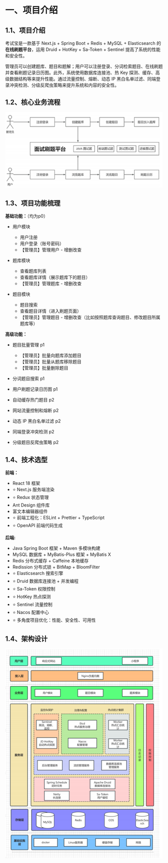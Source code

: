 # 一、项目介绍

## **1.1、项目介绍**

考试宝是一款基于 Next.js + Spring Boot + Redis + MySQL + Elasticsearch 的 **在线刷题平台**，运用 Druid + HotKey + Sa-Token + Sentinel 提高了系统的性能和安全性。



管理员可以创建题库、题目和题解；用户可以注册登录、分词检索题目、在线刷题并查看刷题记录日历图。此外，系统使用数据库连接池、热 Key 探测、缓存、高级数据结构等来提升性能。通过流量控制、熔断、动态 IP 黑白名单过滤、同端登录冲突检测、分级反爬虫策略来提升系统和内容的安全性。

## **1.2、核心业务流程**

![image-20250325171938405](README.assets/image-20250325171938405.png)

## 1.3、项目功能梳理

**基础功能：**（均为p0）

- 用户模块
  - 用户注册
  - 用户登录（账号密码）
  - 【管理员】管理用户 - 增删改查
- 题库模块
  - 查看题库列表
  - 查看题库详情（展示题库下的题目）
  - 【管理员】管理题库 - 增删改查

- 题目模块
  - 题目搜索
  - 查看题目详情（进入刷题页面）
  - 【管理员】管理题目 - 增删改查（比如按照题库查询题目、修改题目所属题库等）

**高级功能：**

- 题目批量管理  p1
  - 【管理员】批量向题库添加题目
  - 【管理员】批量从题库移除题目
  - 【管理员】批量删除题目

- 分词题目搜索 p1
- 用户刷题记录日历图 p1
- 自动缓存热门题目 p2
- 网站流量控制和熔断 p2
- 动态 IP 黑白名单过滤 p2
- 同端登录冲突检测 p2
- 分级题目反爬虫策略 p2

## 1.4、**技术选型**

**前端：**

- React 18 框架
- ⭐ Next.js 服务端渲染
- ⭐ Redux 状态管理
- Ant Design 组件库
- 富文本编辑器组件
- ⭐ 前端工程化：ESLint + Prettier + TypeScript
- ⭐ OpenAPI 前端代码生成



**后端:**

- Java Spring Boot 框架 + Maven 多模块构建
- MySQL 数据库 + MyBatis-Plus 框架 + MyBatis X
- Redis 分布式缓存 + Caffeine 本地缓存
- Redission 分布式锁 + BitMap + BloomFilter
- ⭐ Elasticsearch 搜索引擎
- ⭐ Druid 数据库连接池 + 并发编程
- ⭐ Sa-Token 权限控制
- ⭐ HotKey 热点探测
- ⭐ Sentinel 流量控制
- ⭐ Nacos 配置中心
- ⭐ 多角度项目优化：性能、安全性、可用性

## 1.4、**架构设计**

![image-20250325173749893](README.assets/image-20250325173749893.png)
